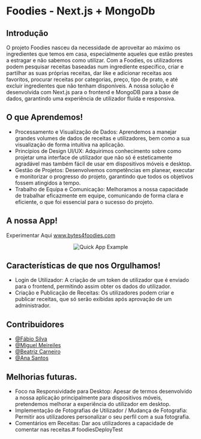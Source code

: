 # Foodies - Next.js + MongoDb
## Introdução

O projeto Foodies nasceu da necessidade de aproveitar ao máximo os ingredientes que temos em casa, especialmente aqueles que estão prestes a estragar e não sabemos como utilizar. Com a Foodies, os utilizadores podem pesquisar receitas baseadas num ingrediente específico, criar e partilhar as suas próprias receitas, dar like e adicionar receitas aos favoritos, procurar receitas por categorias, preço, tipo de prato, e até excluir ingredientes que não tenham disponíveis. A nossa solução é desenvolvida com Next.js para o frontend e MongoDB para a base de dados, garantindo uma experiência de utilizador fluída e responsiva.


## O que Aprendemos!

- Processamento e Visualização de Dados: Aprendemos a manejar grandes volumes de dados de receitas e utilizadores, bem como a sua visualização de forma intuitiva na aplicação.
- Princípios de Design UI/UX: Adquirimos conhecimento sobre como projetar uma interface de utilizador que não só é esteticamente agradável mas também fácil de usar em dispositivos móveis e desktop.
- Gestão de Projetos: Desenvolvemos competências em planear, executar e monitorizar o progresso do projeto, garantindo que todos os objetivos fossem atingidos a tempo.
- Trabalho de Equipa e Comunicação: Melhoramos a nossa capacidade de trabalhar eficazmente em equipe, comunicando de forma clara e eficiente, o que foi essencial para o sucesso do projeto.


## A nossa App!
Experimentar Aqui <a href=https://www.bytes4foodies.com>www.bytes4foodies.com</a>
<p align="center">
  <img src="https://media.giphy.com/media/v1.Y2lkPTc5MGI3NjExbDIxbWowbGdwOGo4YnA3emMwa215d3NpNHc5NXNrMDBwZ25kbDB5MyZlcD12MV9pbnRlcm5hbF9naWZfYnlfaWQmY3Q9Zw/xFOOepSSZAvgNXgwAq/giphy.gif" alt="Quick App Example">
</p>


## Características de que nos Orgulhamos!

- Login de Utilizador: A criação de um token de utilizador que é enviado para o frontend, permitindo assim obter os dados do utilizador.
- Criação e Publicação de Receitas: Os utilizadores podem criar e publicar receitas, que só serão exibidas após aprovação de um administrador.


## Contribuidores

- [@Fábio Silva](https://github.com/FabioTorresSilva)
- [@Miguel Meireiles](https://github.com/MiguelMeireles09)
- [@Beatriz Carneiro](https://github.com/MariaBeatrizCarneiro)
- [@Ana Santos](https://github.com/ANCCSANTOS)


## Melhorias futuras.
- Foco na Responsividade para Desktop: Apesar de termos desenvolvido a nossa aplicação principalmente para dispositivos móveis, pretendemos melhorar a experiência do utilizador em desktop.
- Implementação de Fotografias de Utilizador / Mudança de Fotografia: Permitir aos utilizadores personalizar o seu perfil com a sua fotografia.
- Comentários em Receitas: Dar aos utilizadores a capacidade de comentar nas receitas.# foodiesDeployTest
